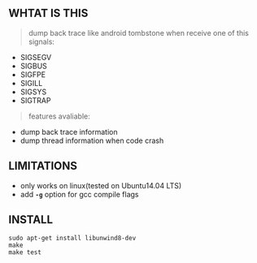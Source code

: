 ## WHTAT IS THIS

> dump back trace like android tombstone when receive one of this signals:

- SIGSEGV
- SIGBUS
- SIGFPE
- SIGILL
- SIGSYS
- SIGTRAP

> features avaliable:

- dump back trace information
- dump thread information when code crash


## LIMITATIONS

- only works on linux(tested on Ubuntu14.04 LTS)
- add **`-g`** option for gcc compile flags

## INSTALL

```
sudo apt-get install libunwind8-dev
make
make test
```
